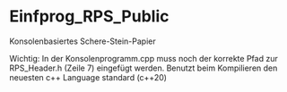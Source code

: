# Einfprog_RPS_Public
Konsolenbasiertes Schere-Stein-Papier

Wichtig: In der Konsolenprogramm.cpp muss noch der korrekte Pfad zur RPS_Header.h (Zeile 7) eingefügt werden.
        Benutzt beim Kompilieren den neuesten c++ Language standard (c++20)
